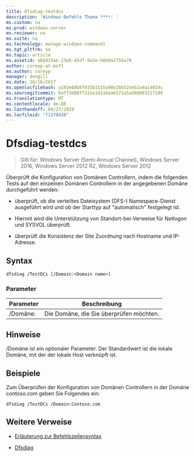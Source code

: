 ```yaml
---
title: Dfsdiag-testdcs
description: 'Windows-Befehle Thema ****- '
ms.custom: na
ms.prod: windows-server
ms.reviewer: na
ms.suite: na
ms.technology: manage-windows-commands
ms.tgt_pltfrm: na
ms.topic: article
ms.assetid: abb915ab-23eb-45d7-9a2e-b6b9a5756a70
author: coreyp-at-msft
ms.author: coreyp
manager: dongill
ms.date: 10/16/2017
ms.openlocfilehash: a193e68b6f015b1535a98e20b52deb2a4a14034c
ms.sourcegitcommit: 6aff3d88ff22ea141a6ea6572a5ad8dd6321f199
ms.translationtype: MT
ms.contentlocale: de-DE
ms.lasthandoff: 09/27/2019
ms.locfileid: "71378438"
---
```

# <a name="dfsdiag-testdcs"></a>Dfsdiag-testdcs

>Gilt für: Windows Server (Semi-Annual Channel), Windows Server 2016, Windows Server 2012 R2, Windows Server 2012

Überprüft die Konfiguration von Domänen Controllern, indem die folgenden Tests auf den einzelnen Domänen Controllern in der angegebenen Domäne durchgeführt werden:  
  
-   überprüft, ob die verteiltes Dateisystem \(DFS-\) Namespace-Dienst ausgeführt wird und ob der Starttyp auf "automatisch" festgelegt ist.  
  
-   Hiermit wird die Unterstützung von Standort\-bei-Verweise für Netlogon und SYSVOL überprüft.  
  
-   überprüft die Konsistenz der Site Zuordnung nach Hostname und IP-Adresse.  
  
  
  
## <a name="syntax"></a>Syntax  
  
```  
dfsdiag /TestDCs [/Domain:<Domain name>]  
```  
  
### <a name="parameters"></a>Parameter  
  
|Parameter|Beschreibung|  
|-------|--------|  
|\/Domäne:<Domain name>|Die Domäne, die Sie überprüfen möchten.|  
  
## <a name="remarks"></a>Hinweise  
\/Domäne ist ein optionaler Parameter. Der Standardwert ist die lokale Domäne, mit der der lokale Host verknüpft ist.  
  
## <a name="BKMK_Examples"></a>Beispiele  
Zum Überprüfen der Konfiguration von Domänen Controllern in der Domäne contoso.com geben Sie Folgendes ein:  
  
```  
dfsdiag /TestDCs /Domain:Contoso.com  
```  
  
## <a name="additional-references"></a>Weitere Verweise  
  
-   [Erläuterung zur Befehlszeilensyntax](command-line-syntax-key.md)  
  
-   [Dfsdiag](dfsdiag.md)  
  

